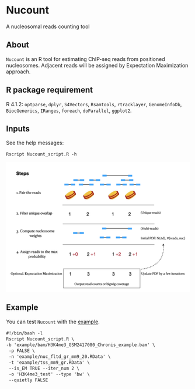 # Nucount
A nucleosomal reads counting tool


## About
`Nucount` is an R tool for estimating ChIP-seq reads from positioned nucleosomes. Adjacent reads will be assigned by Expectation Maximization approach. 



## R package requirement
R 4.1.2: `optparse`, `dplyr`, `S4Vectors`, `Rsamtools`, `rtracklayer`, `GenomeInfoDb`, `BiocGenerics`, `IRanges`, `foreach`, `doParallel`, `ggplot2`.

## Inputs
See the help messages:
```
Rscript Nucount_script.R -h
```

<img src="man/figures/steps.png" align="middle" alt="" width="800" />

## Example

You can test `Nucount` with the [example](https://github.com/shaorray/Nucount/example).

```
#!/bin/bash -l
Rscript Nucount_script.R \
-b 'example/bam/H3K4me3_GSM2417080_Chronis_example.bam' \
 -p FALSE \
 -n 'example/nuc_fltd_gr_mm9_20.RData' \
 -t 'example/tss_mm9_gr.RData' \
 --is_EM TRUE --iter_num 2 \
 -o 'H3K4me3_test' --type 'bw' \
 --quietly FALSE

```


